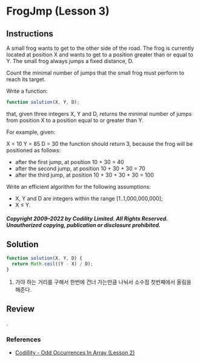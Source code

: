 # FrogJmp (Lesson 3)

## Instructions

A small frog wants to get to the other side of the road. The frog is currently located at position X and wants to get to a position greater than or equal to Y. The small frog always jumps a fixed distance, D.

Count the minimal number of jumps that the small frog must perform to reach its target.

Write a function:

```js
function solution(X, Y, D);
```

that, given three integers X, Y and D, returns the minimal number of jumps from position X to a position equal to or greater than Y.

For example, given:

X = 10
Y = 85
D = 30
the function should return 3, because the frog will be positioned as follows:

- after the first jump, at position 10 + 30 = 40
- after the second jump, at position 10 + 30 + 30 = 70
- after the third jump, at position 10 + 30 + 30 + 30 = 100

Write an efficient algorithm for the following assumptions:

- X, Y and D are integers within the range [1..1,000,000,000];
- X ≤ Y.

##### Copyright 2009–2022 by Codility Limited. All Rights Reserved. Unauthorized copying, publication or disclosure prohibited.

## Solution

```js
function solution(X, Y, D) {
  return Math.ceil((Y - X) / D);
}
```

1. 가야 하는 거리를 구해서 한번에 건너 가는만큼 나눠서 소수점 첫번째에서 올림을 해준다.

## Review

.

### References

- [Codillity - Odd Occurrences In Array (Lesson 2)](https://app.codility.com/programmers/lessons/3-time_complexity/frog_jmp)
